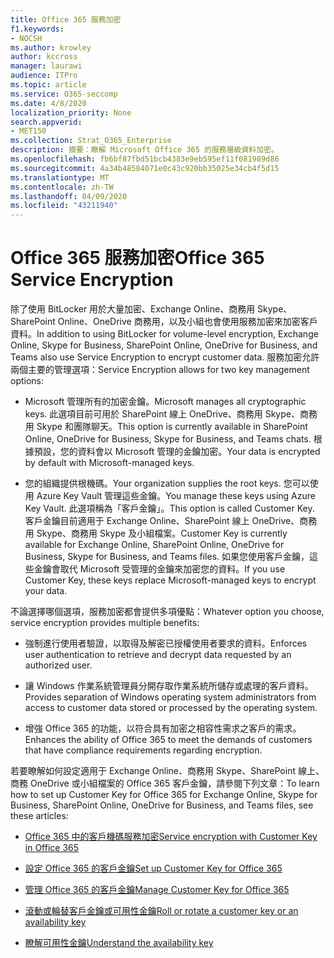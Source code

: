 ```yaml
---
title: Office 365 服務加密
f1.keywords:
- NOCSH
ms.author: krowley
author: kccross
manager: laurawi
audience: ITPro
ms.topic: article
ms.service: O365-seccomp
ms.date: 4/8/2020
localization_priority: None
search.appverid:
- MET150
ms.collection: Strat_O365_Enterprise
description: 摘要：瞭解 Microsoft Office 365 的服務層級資料加密。
ms.openlocfilehash: fb6bf87fbd51bcb4383e9eb595ef11f081989d86
ms.sourcegitcommit: 4a34b48584071e0c43c920bb35025e34cb4f5d15
ms.translationtype: MT
ms.contentlocale: zh-TW
ms.lasthandoff: 04/09/2020
ms.locfileid: "43211940"
---
```

# <a name="office-365-service-encryption"></a><span data-ttu-id="0c250-103">Office 365 服務加密</span><span class="sxs-lookup"><span data-stu-id="0c250-103">Office 365 Service Encryption</span></span>

<span data-ttu-id="0c250-104">除了使用 BitLocker 用於大量加密、Exchange Online、商務用 Skype、SharePoint Online、OneDrive 商務用，以及小組也會使用服務加密來加密客戶資料。</span><span class="sxs-lookup"><span data-stu-id="0c250-104">In addition to using BitLocker for volume-level encryption, Exchange Online, Skype for Business, SharePoint Online, OneDrive for Business, and Teams also use Service Encryption to encrypt customer data.</span></span> <span data-ttu-id="0c250-105">服務加密允許兩個主要的管理選項：</span><span class="sxs-lookup"><span data-stu-id="0c250-105">Service Encryption allows for two key management options:</span></span>

- <span data-ttu-id="0c250-106">Microsoft 管理所有的加密金鑰。</span><span class="sxs-lookup"><span data-stu-id="0c250-106">Microsoft manages all cryptographic keys.</span></span> <span data-ttu-id="0c250-107">此選項目前可用於 SharePoint 線上 OneDrive、商務用 Skype、商務用 Skype 和團隊聊天。</span><span class="sxs-lookup"><span data-stu-id="0c250-107">This option is currently available in SharePoint Online, OneDrive for Business, Skype for Business, and Teams chats.</span></span> <span data-ttu-id="0c250-108">根據預設，您的資料會以 Microsoft 管理的金鑰加密。</span><span class="sxs-lookup"><span data-stu-id="0c250-108">Your data is encrypted by default with Microsoft-managed keys.</span></span>

- <span data-ttu-id="0c250-109">您的組織提供根機碼。</span><span class="sxs-lookup"><span data-stu-id="0c250-109">Your organization supplies the root keys.</span></span> <span data-ttu-id="0c250-110">您可以使用 Azure Key Vault 管理這些金鑰。</span><span class="sxs-lookup"><span data-stu-id="0c250-110">You manage these keys using Azure Key Vault.</span></span> <span data-ttu-id="0c250-111">此選項稱為「客戶金鑰」。</span><span class="sxs-lookup"><span data-stu-id="0c250-111">This option is called Customer Key.</span></span> <span data-ttu-id="0c250-112">客戶金鑰目前適用于 Exchange Online、SharePoint 線上 OneDrive、商務用 Skype、商務用 Skype 及小組檔案。</span><span class="sxs-lookup"><span data-stu-id="0c250-112">Customer Key is currently available for Exchange Online, SharePoint Online, OneDrive for Business, Skype for Business, and Teams files.</span></span> <span data-ttu-id="0c250-113">如果您使用客戶金鑰，這些金鑰會取代 Microsoft 受管理的金鑰來加密您的資料。</span><span class="sxs-lookup"><span data-stu-id="0c250-113">If you use Customer Key, these keys replace Microsoft-managed keys to encrypt your data.</span></span>

<span data-ttu-id="0c250-114">不論選擇哪個選項，服務加密都會提供多項優點：</span><span class="sxs-lookup"><span data-stu-id="0c250-114">Whatever option you choose, service encryption provides multiple benefits:</span></span>

- <span data-ttu-id="0c250-115">強制進行使用者驗證，以取得及解密已授權使用者要求的資料。</span><span class="sxs-lookup"><span data-stu-id="0c250-115">Enforces user authentication to retrieve and decrypt data requested by an authorized user.</span></span>

- <span data-ttu-id="0c250-116">讓 Windows 作業系統管理員分開存取作業系統所儲存或處理的客戶資料。</span><span class="sxs-lookup"><span data-stu-id="0c250-116">Provides separation of Windows operating system administrators from access to customer data stored or processed by the operating system.</span></span>

- <span data-ttu-id="0c250-117">增強 Office 365 的功能，以符合具有加密之相容性需求之客戶的需求。</span><span class="sxs-lookup"><span data-stu-id="0c250-117">Enhances the ability of Office 365 to meet the demands of customers that have compliance requirements regarding encryption.</span></span>

<span data-ttu-id="0c250-118">若要瞭解如何設定適用于 Exchange Online、商務用 Skype、SharePoint 線上、商務 OneDrive 或小組檔案的 Office 365 客戶金鑰，請參閱下列文章：</span><span class="sxs-lookup"><span data-stu-id="0c250-118">To learn how to set up Customer Key for Office 365 for Exchange Online, Skype for Business, SharePoint Online, OneDrive for Business, and Teams files, see these articles:</span></span>

- [<span data-ttu-id="0c250-119">Office 365 中的客戶機碼服務加密</span><span class="sxs-lookup"><span data-stu-id="0c250-119">Service encryption with Customer Key in Office 365</span></span>](customer-key-overview.md)

- [<span data-ttu-id="0c250-120">設定 Office 365 的客戶金鑰</span><span class="sxs-lookup"><span data-stu-id="0c250-120">Set up Customer Key for Office 365</span></span>](customer-key-set-up.md)

- [<span data-ttu-id="0c250-121">管理 Office 365 的客戶金鑰</span><span class="sxs-lookup"><span data-stu-id="0c250-121">Manage Customer Key for Office 365</span></span>](customer-key-manage.md)

- [<span data-ttu-id="0c250-122">滾動或輪替客戶金鑰或可用性金鑰</span><span class="sxs-lookup"><span data-stu-id="0c250-122">Roll or rotate a customer key or an availability key</span></span>](customer-key-availability-key-roll.md)

- [<span data-ttu-id="0c250-123">瞭解可用性金鑰</span><span class="sxs-lookup"><span data-stu-id="0c250-123">Understand the availability key</span></span>](customer-key-availability-key-understand.md)
